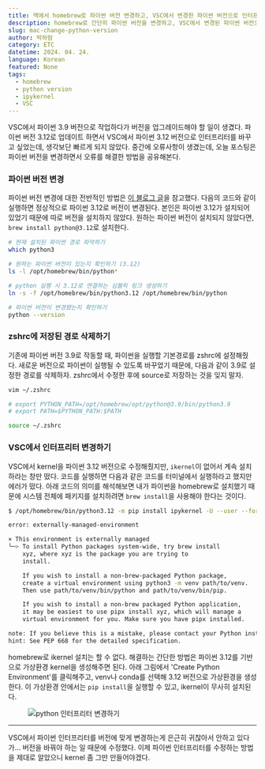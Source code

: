 ```yaml
---
title: 맥에서 homebrew로 파이썬 버전 변경하고, VSC에서 변경한 파이썬 버전으로 인터프리터 바꾸기
description: homebrew로 간단히 파이썬 버전을 변경하고, VSC에서 변경된 파이썬 버전으로 쥬피터 노트북을 실행해보자.
slug: mac-change-python-version
author: 박하람
category: ETC
datetime: 2024. 04. 24.
language: Korean
featured: None
tags:
  - homebrew
  - python version
  - ipykernel
  - VSC
---
```


VSC에서 파이썬 3.9 버전으로 작업하다가 버전을 업그레이드해야 할 일이 생겼다. 파이썬 버전 3.12로 업데이트 하면서 VSC에서 파이썬 3.12 버전으로 인터프리터를 바꾸고 싶었는데, 생각보단 빠르게 되지 않았다. 중간에 오류사항이 생겼는데, 오늘 포스팅은 파이썬 버전을 변경하면서 오류를 해결한 방법을 공유해본다.

### 파이썬 버전 변경

파이썬 버전 변경에 대한 전반적인 방법은 [이 블로그 글](https://velog.io/@kyliecamila_/homebrew-python-version%EB%B3%80%EA%B2%BD)을 참고했다. 다음의 코드와 같이 실행하면 정상적으로 파이썬 3.12로 버전이 변경된다. 본인은 파이썬 3.12가 설치되어 있었기 때문에 따로 버전을 설치하지 않았다. 원하는 파이썬 버전이 설치되지 않았다면, `brew install python@3.12`로 설치한다.

```bash
# 현재 설치된 파이썬 경로 파악하기
which python3

# 원하는 파이썬 버전이 있는지 확인하기 (3.12)
ls -l /opt/homebrew/bin/python*

# python 실행 시 3.12로 연결하는 심볼릭 링크 생성하기
ln -s -f /opt/homebrew/bin/python3.12 /opt/homebrew/bin/python

# 파이썬 버전이 변경됐는지 확인하기
python --version
```

### zshrc에 저장된 경로 삭제하기

기존에 파이썬 버전 3.9로 작동할 때, 파이썬을 실행할 기본경로를 zshrc에 설정해줬다. 새로운 버전으로 파이썬이 실행될 수 있도록 바꾸었기 때문에, 다음과 같이 3.9로 설정한 경로를 삭제하자. zshrc에서 수정한 후에 source로 저장하는 것을 잊지 말자.

```bash
vim ~/.zshrc

# export PYTHON_PATH=/opt/homebrew/opt/python@3.9/bin/python3.9
# export PATH=$PYTHON_PATH:$PATH

source ~/.zshrc
```

### VSC에서 인터프리터 변경하기

VSC에서 kernel을 파이썬 3.12 버전으로 수정해줬지만, `ikernel`이 없어서 계속 설치하라는 창만 떴다. 코드를 실행하면 다음과 같은 코드를 터미널에서 실행하라고 했지만 에러가 떴다. 아래 코드의 의미를 해석해보면 내가 파이썬을 homebrew로 설치했기 때문에 시스템 전체에 패키지를 설치하려면 `brew install`을 사용해야 한다는 것이다.

```bash
$ /opt/homebrew/bin/python3.12 -m pip install ipykernel -U --user --force-reinstall

error: externally-managed-environment

× This environment is externally managed
╰─> To install Python packages system-wide, try brew install
    xyz, where xyz is the package you are trying to
    install.

    If you wish to install a non-brew-packaged Python package,
    create a virtual environment using python3 -m venv path/to/venv.
    Then use path/to/venv/bin/python and path/to/venv/bin/pip.

    If you wish to install a non-brew packaged Python application,
    it may be easiest to use pipx install xyz, which will manage a
    virtual environment for you. Make sure you have pipx installed.

note: If you believe this is a mistake, please contact your Python installation or OS distribution provider. You can override this, at the risk of breaking your Python installation or OS, by passing --break-system-packages.
hint: See PEP 668 for the detailed specification.
```

homebrew로 ikernel 설치는 할 수 없다. 해결하는 간단한 방법은 파이썬 3.12를 기반으로 가상환경 kernel을 생성해주면 된다. 아래 그림에서 'Create Python Environment'를 클릭해주고, venv나 conda를 선택해 3.12 버전으로 가상환경을 생성한다. 이 가상환경 안에서는 `pip install`을 실행할 수 있고, ikernel이 무사히 설치된다.

<figure class="flex flex-col items-center justify-center">
    <img src="/mac-change-python-version/vsc.png" title="python 인터프리터 변경하기">    
</figure>

---

VSC에서 파이썬 인터프리터를 버전에 맞게 변경하는게 은근히 귀찮아서 안하고 있다가... 버전을 바꿔야 하는 일 때문에 수정했다. 이제 파이썬 인터프리터를 수정하는 방법을 제대로 알았으니 kernel 좀 그만 만들어야겠다.
